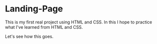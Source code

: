 # Landing-Page

This is my first real project using HTML and CSS. In this I hope to practice what I've learned 
from HTML and CSS. 

Let's see how this goes.
